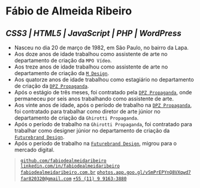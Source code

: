 # Fábio de Almeida Ribeiro

## _CSS3 \| HTML5 \| JavaScript \| PHP \| WordPress_

- Nasceu no dia 20 de março de 1982, em São Paulo, no bairro da Lapa.
- Aos doze anos de idade trabalhou como assistente de arte no departamento de criação da `MPO Vídeo`.
- Aos treze anos de idade trabalhou como assistente de arte no departamento de criação da [`M Design`](https://mdesign.art.br).
- Aos quatorze anos de idade trabalhou como estagiário no departamento de criação da [`DPZ Propaganda`](https://www.dpz.com.br).
- Após o estágio de três meses, foi contratado pela [`DPZ Propaganda`](https://www.dpz.com.br), onde permaneceu por seis anos trabalhando como assistente de arte.
- Aos vinte anos de idade, após o período de trabalho na [`DPZ Propaganda`](https://www.dpz.com.br), foi contratado para trabalhar como diretor de arte júnior no departamento de criação da `Ghirotti Propaganda`.
- Após o período de trabalho na `Ghirotti Propaganda`, foi contratado para trabalhar como designer júnior no departamento de criação da [`Futurebrand Design`](https://www.futurebrand.com).
- Após o período de trabalho na [`Futurebrand Design`](https://www.futurebrand.com), migrou para o mercado digital.

> [`github.com/fabiodealmeidaribeiro`](https://github.com/fabiodealmeidaribeiro)
> [`linkedin.com/in/fabiodealmeidaribeiro`](https://linkedin.com/in/fabiodealmeidaribeiro)
> [`fabiodealmeidaribeiro.com.br`](https://fabiodealmeidaribeiro.com.br)
> [`photos.app.goo.gl/vSmPrEPYnQ8VXqwd7`](https://photos.app.goo.gl/vSmPrEPYnQ8VXqwd7)
> [`far820320@gmail.com`](mailto:far820320@gmail.com)
> [`+55 (11) 9 9163-3880`](https://api.whatsapp.com/send?phone=5511991633880)
